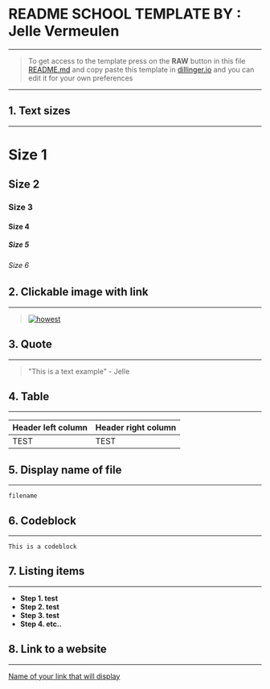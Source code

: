 # README SCHOOL TEMPLATE BY : Jelle Vermeulen
---
>To get access to the template press on the **RAW** button in this file [README.md](README.md) and copy paste this template in [dillinger.io](http://www.dillinger.io) and you can edit it for your own preferences
---
## 1. Text sizes
---
# Size 1
## Size 2
### Size 3
#### Size 4
##### Size 5
###### Size 6
## 2. Clickable image with link
---
>[![howest](http://letstalk.howest.be/wp-content/uploads/2017/11/howest-colour.png)](https://www.howest.be/en)
## 3. Quote
---
>"This is a text example" - Jelle

## 4. Table
---
|Header left column|Header right column|
|-|-|       
|TEST|TEST|

## 5. Display name of file 
---
`filename`

## 6. Codeblock 
---
```
This is a codeblock
```

## 7. Listing items 
---
* **Step 1. test**
* **Step 2. test**
* **Step 3. test**
* **Step 4. etc..** 

## 8. Link to a website
---

[Name of your link that will display](https://www.ChangeThisLinkToYourLink.com)

